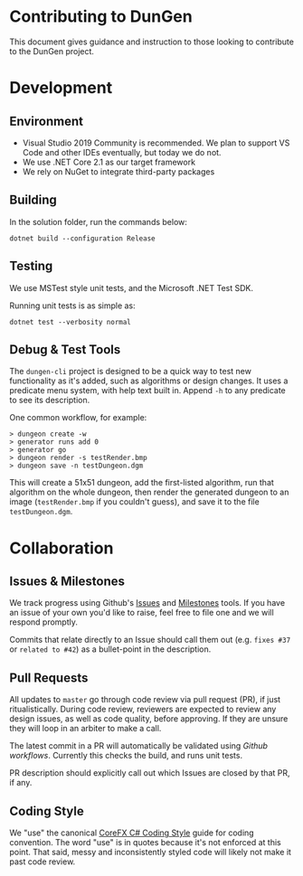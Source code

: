 # Contributing to DunGen
This document gives guidance and instruction to those looking to contribute to the DunGen project.

# Development
## Environment
* Visual Studio 2019 Community is recommended. We plan to support VS Code and other IDEs eventually, but today we do not.
* We use .NET Core 2.1 as our target framework
* We rely on NuGet to integrate third-party packages
## Building
In the solution folder, run the commands below:
```
dotnet build --configuration Release
```
## Testing
We use MSTest style unit tests, and the Microsoft .NET Test SDK.

Running unit tests is as simple as:
```
dotnet test --verbosity normal
```
## Debug & Test Tools
The `dungen-cli` project is designed to be a quick way to test new functionality as it's added, such as algorithms or design changes. It uses a predicate menu system, with help text built in. Append `-h` to any predicate to see its description.

One common workflow, for example:
```
> dungeon create -w
> generator runs add 0
> generator go
> dungeon render -s testRender.bmp
> dungeon save -n testDungeon.dgm
```
This will create a 51x51 dungeon, add the first-listed algorithm, run that algorithm on the whole dungeon, then render the generated dungeon to an image (`testRender.bmp` if you couldn't guess), and save it to the file `testDungeon.dgm`.
# Collaboration
## Issues & Milestones
We track progress using Github's [Issues](https://github.com/jnickg/dungen-core/issues) and [Milestones](https://github.com/jnickg/dungen-core/milestones) tools. If you have an issue of your own you'd like to raise, feel free to file one and we will respond promptly.

Commits that relate directly to an Issue should call them out (e.g. `fixes #37` or `related to #42`) as a bullet-point in the description.
## Pull Requests
All updates to `master` go through code review via pull request (PR), if just ritualistically. During code review, reviewers are expected to review any design issues, as well as code quality, before approving. If they are unsure they will loop in an arbiter to make a call.

The latest commit in a PR will automatically be validated using _Github workflows_. Currently this checks the build, and runs unit tests.

PR description should explicitly call out which Issues are closed by that PR, if any.
## Coding Style
We "use" the canonical [CoreFX C# Coding Style](https://github.com/dotnet/runtime/blob/master/docs/coding-guidelines/coding-style.md) guide for coding convention. The word "use" is in quotes because it's not enforced at this point. That said, messy and inconsistently styled code will likely not make it past code review.